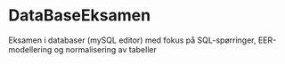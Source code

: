 # DataBaseEksamen
Eksamen i databaser (mySQL editor) med fokus på SQL-spørringer, EER-modellering og normalisering av tabeller

